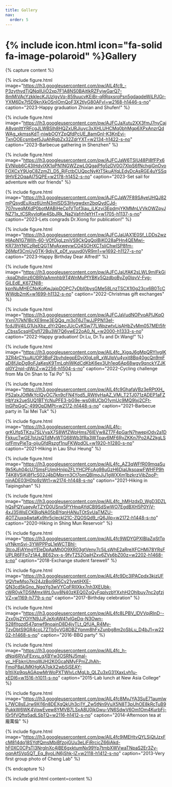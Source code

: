 ```yaml
---
title: Gallery
nav:
  order: 5
---
```


# {% include icon.html icon="fa-solid fa-image-polaroid" %}Gallery

{% capture content %}
  
  {% 
    include figure.html 
    image="https://lh3.googleusercontent.com/pw/AIL4fc9_-P3zythvdTjQNqlIUiO2xp7F1A8NS0BAjtlkRZFyjwGarQ7-8mMiVAcYzkklecKJUzIgyVq-859uucvKEiBr-qRRqxsroPsn5gdaqdeWiLPJGr-YXM6Dx7t5D9knXkOSnIOmQoF3X2tlyG80AFvI=w2168-h1446-s-no"
    caption="2023-Happy graduation Zhixian and Shufen!"
  %}

  {% 
    include figure.html 
    image="https://lh3.googleusercontent.com/pw/AJFCJaXutu2XX3fmJ7nyCajA8vqnIttYRFcgJLWBSlh8HQZxURJjuyc3xXHLUHCMq0bhMgp6XPxAnzrQdWAg_xkmssKdT-njwbOOYZpQfdPcUE_8amGnI-K3KnEvi-TxnOOEcsmbet5JuAhRgbZx32ZdrYXT=w2134-h1422-s-no"
    caption="2023-Barbecue gathering in Shenzhen"
  %}
  
  {% 
    include figure.html 
    image="https://lh3.googleusercontent.com/pw/AJFCJaW6TSIU48Pi8fFPx6EVNIpb6C43IHdvIXK1qPN1NGWZzwL0QgajPfg5zDV0O7XlpS6fNchgjGnOvoFOXCxY9UgC8ZzmZI_D5_RjFctbCUQpcNyKtT5kuAYqLEdyDcAsRGE4uYSSq9HVE2OqaAI75QPE=w2178-h1452-s-no"
    caption="2023-Set sail for adventure with our friends"
  %}

  {%
    include figure.html
    image="https://lh3.googleusercontent.com/pw/AJFCJaW7F89SAyeUHQJ82mPQsydEuXqz6UmN3mlSDS3Hygwdxn2bqQydCJd-707nveqMXdP0botMABiHeCp1VTof3iau_iLKzvi3EpdmjYKMMnLVVkOWZpyJNZ71x_tCSRvvlqKw4SbJRk_Na2Vafrh1eYHT=w1705-h1137-s-no"
    caption="2023-Lets congrads Dr.Xiong for publication!"
  %}

  {%
    include figure.html
    image="https://lh3.googleusercontent.com/pw/AJFCJaUAX1E0Sf_LDDs2wzHlApN1G7WIIh-60-VOfOjgLznjVS9CkQgQoIBjKO28aPHn4QEMwi-KR73hYNlCzReEQGTMyAxweywCO4SOHXCTsliChwISP8fm-26Mpf3CmUy0TK-9djvX_pDf_yuuvd0VR9m1=w1692-h1127-s-no"
    caption="2023-Happy Birthday Dear Alfred!"
  %}

  {%
    include figure.html
    image="https://lh3.googleusercontent.com/pw/AJFCJaUfAK2sLWL9mIFkGi-kqaDhdinz6OBRVaAmnhb9T4WnMuPfYBKy5QzdboByZg0IqvV-Fvg-GiLEdE_K67ZNl8-kpnNuMHECNxKqKwJajpDOPC7vDbI0bysGMe58LnzTSCX1l0g23cx6B0TcCWWdb2mK=w1699-h1132-s-no"
    caption="2022-Christmas gift exchanges"
  %}

  {%
    include figure.html
    image="https://lh3.googleusercontent.com/pw/AJFCJaVudNOPvoAPIJKqOVxnI7I7kN1BcXE9me3EQQq_m3oT6JTwJJPPN13eI-fcdJ9V4lLG1UsXbz_dYr2QecJUcCvKSw77LWpzwtvLisAHbZyMm057MEt5fr_Cbss5csqHDsfI72Bu3W7Q6ywE22oA0_N_=w2000-h1333-s-no"
    caption="2022-Happy graduation! Dr.Lu, Dr.Tu and Dr.Wang!"
  %}

  {%
    include figure.html
    image="https://lh3.googleusercontent.com/pw/AIL4fc_XjgqJ6gMpQRYIvgIK3ZR4rCYsuAUOP3BqF2bvhdegpEDvjXlgLpR_xWJlpVu4yxjt8Bq40gcQn9mFaD8fJipDg9oFJaKesK9TmLqhlWKdCdKbK6ex3Uh1eq6Ap68wgy9qnckYZJKoI0Y2npI-dWcZ=w2256-h1504-s-no"
    caption="2022-Cycling challenge from Ma On Shan to Tai Po"
  %}

  {%
    include figure.html
    image="https://lh3.googleusercontent.com/pw/AIL4fc9GhafaVBz3eRPtXH_P52alxJOtMkYclQyOC7kn9cFN4Yod5_RWtlyHaAZ_VMj_T2TJ071zADEP1aFZHbYzk2ueSUQ1BTYcNuPFE3-bG9e-ws0j8UCbO1ymUc9MQ9lxj2CFt-lnGPpGgC-499OpDMPt=w2172-h1448-s-no"
    caption="2021-Barbecue party in Tai Mei Tuk"
  %}

  {%
    include figure.html
    image="https://lh3.googleusercontent.com/pw/AIL4fc-grKUfq5TKzu7SLVvaX7S8WfZWpHms76IEVw8ZT7F4pGarN7hwepjOdv2a1DFkkucTwGE7pUsQTdMyWTG68Wb3fRa3WTpav6MF6RyZKKn7Po2AZ2kgLSiofFmyPieTq-oijuGfdRszgf1nuFKWpdOL=w1920-h1280-s-no"
    caption="2021-Hiking in Lau Shui Heung"
  %}
  
  {%
    include figure.html
    image="https://lh3.googleusercontent.com/pw/AIL4fc_AZ3qWFfR09mqaSu9k5Kuh04cU7SmsFUjmjHnjipZFLYHCPFcAg98uGzH6DiaUksoawFWHFP9hT4K8VSjKj8f1cS02J4bDMprrn3Ct7omQBImoJiJ1gWXXm1bzkrzVjbZpoP-ninADE03H0tp9zWt1=w2174-h1448-s-no"
    caption="2021-Hiking in Taipingshan"
  %}

  {%
    include figure.html
    image="https://lh3.googleusercontent.com/pw/AIL4fc_hMHzdxD_WgD3DZLhQsPQYuaeyArTZYD0USnx5PYHnqAYdCB9SdSwWO7EgdBXH5P0YjV-4xJ35WsECKBjqNA05bBYqnHANuTOtSvUaTMZU-4OTZjuxq4wtaKx9hr5cleckl21C-ZQOSQd9_rQ6Jilp=w2172-h1448-s-no"
    caption="2020-Hiking in Shing Mun Reservoir"
  %}

  {%
    include figure.html
    image="https://lh3.googleusercontent.com/pw/AIL4fc9WDYGPXlBlaZqStTpuYNkmSvi-3YWPPPqL1eWCTBhI-3tcoJEjAYmgYEleDpAaMh0O9XR03gtVeny7c5iLsWhE2aRreXFCHMi78YRsFUPLR6FFq7z1A4_BE62vx-s-9fvTZ52OaiHZxv6ZVs6bZ00z=w2202-h1468-s-no"
    caption="2018-Exchange student farewell"
  %}

  {%
    include figure.html
    image="https://lh3.googleusercontent.com/pw/AIL4fc9Dc3lPACpdx3kjzUFVQVtwMso7kj24JzBoi9R5Cy21vwtiHXE-QN3cd5kGno_NgqYg3wVYCqFRIIXkx7nh3XEUbk-cWR0ykTD5lMmxWtL0uy8N40zKEQ0ZoQyFqplvzbYXxhH2Ohlbuy7nc2gfzjVZ=w1169-h779-s-no"
    caption="2017-Birthday celebration"
  %}

  {%
    include figure.html
    image="https://lh3.googleusercontent.com/pw/AIL4fc8LPBV_lDVVpjRInD--Zxx0js2YOlYN9JJFJeXrAW41vlGeDq-N3Own-S28fltgzd547qnwf9noainD8D4jyTLt_QfUA_R4My-TzvDbtS9GR4coL7ZTb5yVG8DBZYpnm8hFxZunbg8m2oSbLu_D4bJ1=w2202-h1468-s-no"
    caption="2016-BBQ party"
  %}

  {%
    include figure.html
    image="https://lh3.googleusercontent.com/pw/AIL4fc_h-dNqi6RVuFExvu_gXBYw3OSRNJ5mal-yc_HFbknUtmqWJHl2K0GcaNMyFPniZJhAh-FmoP8aUMKHgKA7okX2wbSjSEAY-b1tIjXp9qsAGApwMrWoPXTWIvLcMgLb_QLZu3xG31XaxLvh1u-xEDI6=w1516-h1011-s-no"
    caption="2015-Lab lunch at New Asia College"
  %}

  {%
    include figure.html
    image="https://lh3.googleusercontent.com/pw/AIL4fc8MvJYA3SuE71aumlwL7WC8sEJrw9Xl16n8DEXgQkUh3cj1Y_Zw5tNn9VuX5N8T3pUhOE8kRcTuB9PukkW6WK4VqwEvew8YMVB7LSxA8U0jkGwu-VN6SdwV6Om1Om4KurbFj-l0r5fVQftq5adLSbTQ=w2116-h1412-s-no"
    caption="2014-Afternoon tea at 龐萬倫"
  %}

  {%
    include figure.html
    image="https://lh3.googleusercontent.com/pw/AIL4fc9jMEHtvQYLSjQtJzxFcM814dq18SYdfQmsMbiBfzojGUu3eLiFiRrcicZ66iAkd-hF0XC0CPsTl3NrgInXc4jBE6gxktumNx99Yp7tmbXWVwaTNpaS2Er3Zv-oqnAfSVqSQT_Eq_8yoLiN6jShk-IZ=w2118-h1412-s-no"
    caption="2013-Very first group photo of Cheng Lab"
  %}
   

{% endcapture %}

{%
  include grid.html
  content=content
%}

